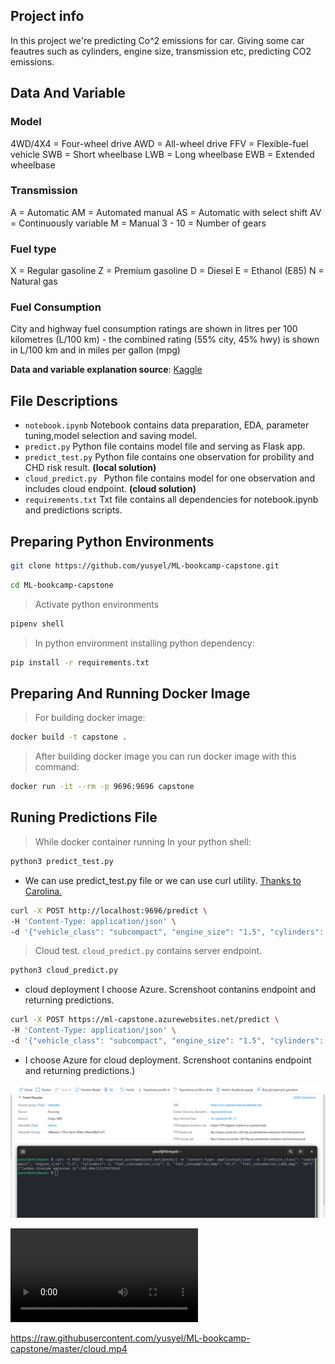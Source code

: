 ## Project info 
In this project we're predicting Co^2 emissions for car. Giving some car feautres such as cylinders, engine size, transmission etc, predicting CO2 emissions.


## Data And Variable
### Model ###

4WD/4X4 = Four-wheel drive
AWD = All-wheel drive
FFV = Flexible-fuel vehicle
SWB = Short wheelbase
LWB = Long wheelbase
EWB = Extended wheelbase

### Transmission ###

A = Automatic
AM = Automated manual
AS = Automatic with select shift
AV = Continuously variable
M = Manual
3 - 10 = Number of gears
### Fuel type ###

X = Regular gasoline
Z = Premium gasoline
D = Diesel
E = Ethanol (E85)
N = Natural gas

### Fuel Consumption ###


City and highway fuel consumption ratings are shown in litres per 100 kilometres (L/100 km) - the combined rating (55% city, 45% hwy) is shown in L/100 km and in miles per gallon (mpg)


**Data and variable explanation source**:  [Kaggle](https://www.kaggle.com/debajyotipodder/co2-emission-by-vehicles)



## File Descriptions

* `notebook.ipynb`  Notebook contains data  preparation, EDA, parameter tuning,model selection and saving model.
* `predict.py` Python file contains model file and serving as Flask app.
* `predict_test.py` Python file contains one observation for probility and CHD risk result. **(local solution)**
* `cloud_predict.py ` Python file contains model for one observation and includes cloud endpoint. **(cloud solution)**
* `requirements.txt` Txt file contains all dependencies  for notebook.ipynb and predictions scripts. 


## Preparing Python Environments





```bash
git clone https://github.com/yusyel/ML-bookcamp-capstone.git
```


```bash
cd ML-bookcamp-capstone
```

> Activate python environments
```bash
pipenv shell
```
> In python environment installing python dependency:

```bash
pip install -r requirements.txt
```
## Preparing And Running Docker Image


> For building docker image:
```bash
docker build -t capstone .
```
> After building docker image you can run docker image with this command:

```bash
docker run -it --rm -p 9696:9696 capstone 
```

## Runing Predictions File

> While docker container running In your python shell:

```bash
python3 predict_test.py
```
*  We can use predict_test.py file or we can use curl utility. [Thanks to Carolina.](https://github.com/diascarolina/project-insurance-forecast)

```bash
curl -X POST http://localhost:9696/predict \
-H 'Content-Type: application/json' \
-d '{"vehicle_class": "subcompact", "engine_size": "1.5", "cylinders": 3, "fuel_consumption_city": 9, "fuel_consumption_hwy": "6.3", "fuel_consumption_comb_mpg": "38"}'
```

> Cloud test. `cloud_predict.py` contains server endpoint.

```bash
python3 cloud_predict.py
```
* cloud deployment I choose Azure. Screnshoot contanins endpoint and returning predictions.
```bash
curl -X POST https://ml-capstone.azurewebsites.net/predict \
-H 'Content-Type: application/json' \
-d '{"vehicle_class": "subcompact", "engine_size": "1.5", "cylinders": 3, "fuel_consumption_city": 9, "fuel_consumption_hwy": "6.3", "fuel_consumption_comb_mpg": "38"}'
```

* I choose Azure for cloud deployment. Screnshoot contanins endpoint and returning predictions.)

![Screenshot](cloud.png)


![Video](cloud.mp4)

https://raw.githubusercontent.com/yusyel/ML-bookcamp-capstone/master/cloud.mp4